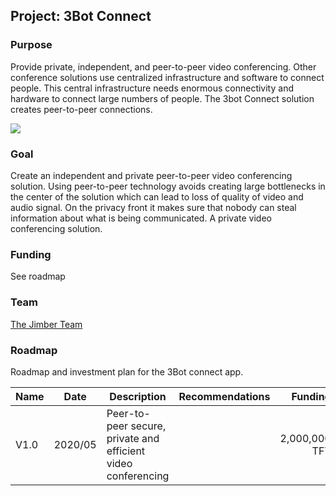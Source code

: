 ## Project: 3Bot Connect

### Purpose
Provide private, independent, and peer-to-peer video conferencing. Other conference solutions use centralized infrastructure and software to connect people. This central infrastructure needs enormous connectivity and hardware to connect large numbers of people. The 3bot Connect solution creates peer-to-peer connections.

![](3botconnect.png)


### Goal
Create an independent and private peer-to-peer video conferencing solution. Using peer-to-peer technology avoids creating large bottlenecks in the center of the solution which can lead to loss of quality of video and audio signal. On the privacy front it makes sure that nobody can steal information about what is being communicated. A private video conferencing solution.

### Funding
See roadmap

### Team

[The Jimber Team](https://www.jimber.org/securityBroker.html)

### Roadmap

Roadmap and investment plan for the 3Bot connect app.

| Name         | Date   | Description | Recommendations | Funding |
|:-------------|--------|-------------|-----------------|---------:|
| V1.0 |  2020/05 | Peer-to-peer secure, private and efficient video conferencing |  |2,000,000 TFT |
